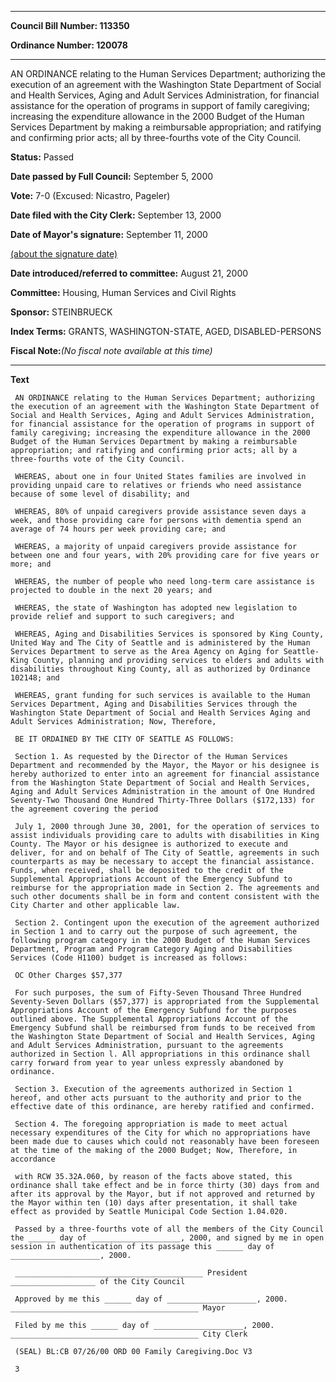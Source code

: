 

********

**Council Bill Number: 113350**
   
**Ordinance Number: 120078**
********

 AN ORDINANCE relating to the Human Services Department; authorizing the execution of an agreement with the Washington State Department of Social and Health Services, Aging and Adult Services Administration, for financial assistance for the operation of programs in support of family caregiving; increasing the expenditure allowance in the 2000 Budget of the Human Services Department by making a reimbursable appropriation; and ratifying and confirming prior acts; all by three-fourths vote of the City Council.

**Status:** Passed
   
**Date passed by Full Council:** September 5, 2000
   
**Vote:** 7-0 (Excused: Nicastro, Pageler)
   
**Date filed with the City Clerk:** September 13, 2000
   
**Date of Mayor's signature:** September 11, 2000
   
[(about the signature date)](/~public/approvaldate.htm)
   
   
   
**Date introduced/referred to committee:** August 21, 2000
   
**Committee:** Housing, Human Services and Civil Rights
   
**Sponsor:** STEINBRUECK
   
   
**Index Terms:** GRANTS, WASHINGTON-STATE, AGED, DISABLED-PERSONS

**Fiscal Note:**_(No fiscal note available at this time)_

********

**Text**
   
```
 AN ORDINANCE relating to the Human Services Department; authorizing the execution of an agreement with the Washington State Department of Social and Health Services, Aging and Adult Services Administration, for financial assistance for the operation of programs in support of family caregiving; increasing the expenditure allowance in the 2000 Budget of the Human Services Department by making a reimbursable appropriation; and ratifying and confirming prior acts; all by a three-fourths vote of the City Council.

 WHEREAS, about one in four United States families are involved in providing unpaid care to relatives or friends who need assistance because of some level of disability; and

 WHEREAS, 80% of unpaid caregivers provide assistance seven days a week, and those providing care for persons with dementia spend an average of 74 hours per week providing care; and

 WHEREAS, a majority of unpaid caregivers provide assistance for between one and four years, with 20% providing care for five years or more; and

 WHEREAS, the number of people who need long-term care assistance is projected to double in the next 20 years; and

 WHEREAS, the state of Washington has adopted new legislation to provide relief and support to such caregivers; and

 WHEREAS, Aging and Disabilities Services is sponsored by King County, United Way and The City of Seattle and is administered by the Human Services Department to serve as the Area Agency on Aging for Seattle- King County, planning and providing services to elders and adults with disabilities throughout King County, all as authorized by Ordinance 102148; and

 WHEREAS, grant funding for such services is available to the Human Services Department, Aging and Disabilities Services through the Washington State Department of Social and Health Services Aging and Adult Services Administration; Now, Therefore,

 BE IT ORDAINED BY THE CITY OF SEATTLE AS FOLLOWS:

 Section 1. As requested by the Director of the Human Services Department and recommended by the Mayor, the Mayor or his designee is hereby authorized to enter into an agreement for financial assistance from the Washington State Department of Social and Health Services, Aging and Adult Services Administration in the amount of One Hundred Seventy-Two Thousand One Hundred Thirty-Three Dollars ($172,133) for the agreement covering the period

 July 1, 2000 through June 30, 2001, for the operation of services to assist individuals providing care to adults with disabilities in King County. The Mayor or his designee is authorized to execute and deliver, for and on behalf of The City of Seattle, agreements in such counterparts as may be necessary to accept the financial assistance. Funds, when received, shall be deposited to the credit of the Supplemental Appropriations Account of the Emergency Subfund to reimburse for the appropriation made in Section 2. The agreements and such other documents shall be in form and content consistent with the City Charter and other applicable law.

 Section 2. Contingent upon the execution of the agreement authorized in Section 1 and to carry out the purpose of such agreement, the following program category in the 2000 Budget of the Human Services Department, Program and Program Category Aging and Disabilities Services (Code H1100) budget is increased as follows:

 OC Other Charges $57,377

 For such purposes, the sum of Fifty-Seven Thousand Three Hundred Seventy-Seven Dollars ($57,377) is appropriated from the Supplemental Appropriations Account of the Emergency Subfund for the purposes outlined above. The Supplemental Appropriations Account of the Emergency Subfund shall be reimbursed from funds to be received from the Washington State Department of Social and Health Services, Aging and Adult Services Administration, pursuant to the agreements authorized in Section l. All appropriations in this ordinance shall carry forward from year to year unless expressly abandoned by ordinance.

 Section 3. Execution of the agreements authorized in Section 1 hereof, and other acts pursuant to the authority and prior to the effective date of this ordinance, are hereby ratified and confirmed.

 Section 4. The foregoing appropriation is made to meet actual necessary expenditures of the City for which no appropriations have been made due to causes which could not reasonably have been foreseen at the time of the making of the 2000 Budget; Now, Therefore, in accordance

 with RCW 35.32A.060, by reason of the facts above stated, this ordinance shall take effect and be in force thirty (30) days from and after its approval by the Mayor, but if not approved and returned by the Mayor within ten (10) days after presentation, it shall take effect as provided by Seattle Municipal Code Section 1.04.020.

 Passed by a three-fourths vote of all the members of the City Council the ______ day of ____________________, 2000, and signed by me in open session in authentication of its passage this ______ day of ____________________, 2000.

 __________________________________________ President ___________________ of the City Council

 Approved by me this ______ day of ____________________, 2000. __________________________________________ Mayor

 Filed by me this ______ day of ____________________, 2000. __________________________________________ City Clerk

 (SEAL) BL:CB 07/26/00 ORD 00 Family Caregiving.Doc V3

 3

```
